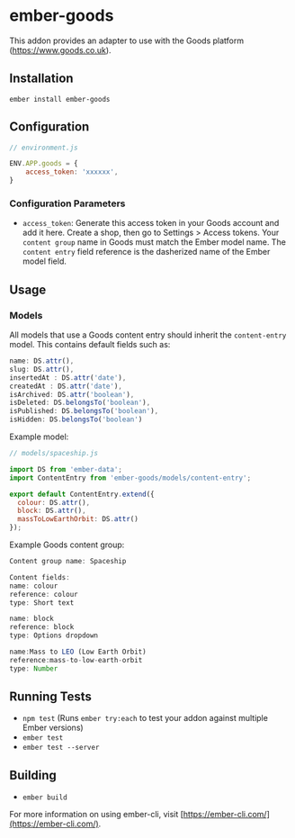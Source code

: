 # ember-goods

This addon provides an adapter to use with the Goods platform (https://www.goods.co.uk).


## Installation

```
ember install ember-goods
```

## Configuration


```js
// environment.js

ENV.APP.goods = {
    access_token: 'xxxxxx',
}
```

### Configuration Parameters

* `access_token`: Generate this access token in your Goods account and add it here.
Create a shop, then go to Settings > Access tokens.
Your `content group` name in Goods must match the Ember model name. 
The `content entry` field reference is the dasherized name of the Ember model field. 


## Usage

### Models
All models that use a Goods content entry should inherit the `content-entry` model. This contains default fields such as:

```js
name: DS.attr(),
slug: DS.attr(),
insertedAt : DS.attr('date'),
createdAt : DS.attr('date'),
isArchived: DS.attr('boolean'),
isDeleted: DS.belongsTo('boolean'),
isPublished: DS.belongsTo('boolean'),
isHidden: DS.belongsTo('boolean')
```

Example model:

```js
// models/spaceship.js

import DS from 'ember-data';
import ContentEntry from 'ember-goods/models/content-entry';

export default ContentEntry.extend({
  colour: DS.attr(),
  block: DS.attr(),
  massToLowEarthOrbit: DS.attr()
});
```


Example Goods content group:

```js
Content group name: Spaceship

Content fields:
name: colour
reference: colour
type: Short text

name: block
reference: block
type: Options dropdown

name:Mass to LEO (Low Earth Orbit)
reference:mass-to-low-earth-orbit
type: Number
```

## Running Tests

* `npm test` (Runs `ember try:each` to test your addon against multiple Ember versions)
* `ember test`
* `ember test --server`

## Building

* `ember build`

For more information on using ember-cli, visit [https://ember-cli.com/](https://ember-cli.com/).
